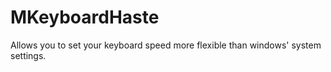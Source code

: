 MKeyboardHaste
==============

Allows you to set your keyboard speed more flexible than windows' system settings.